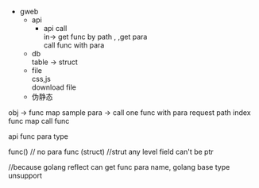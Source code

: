  - gweb   
      - api   
         - api call  
          in-> get func by path , ,get para  
		 call func with para   
	  - db  
		table -> struct   
	  - file  
      css,js   
 	  download file   
 	  - 伪静态   
 
		
obj -> func map 
    sample para -> call one func with para 
request path index func map 
call func 


api func para type 

func() // no para
func (struct) //strut any level field can't be ptr 

//because golang reflect can get func para name, golang base type unsupport 